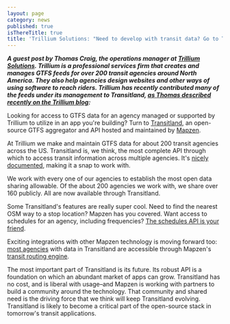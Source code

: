 ```yaml
---
layout: page
category: news
published: true
isThereTitle: true
title: 'Trillium Solutions: "Need to develop with transit data? Go to Transitland."'
---
```


***A guest post by Thomas Craig, the operations manager at [Trillium Solutions](http://trilliumtransit.com/). Trillium is a professional services firm that creates and manages GTFS feeds for over 200 transit agencies around North America. They also help agencies design websites and other ways of using software to reach riders. Trillium has recently contributed many of the feeds under its management to Transitland, [as Thomas described recently on the Trillium blog](http://trilliumtransit.com/2016/06/06/need-to-develop-with-transit-data-go-to-transitland/):***

<p>Looking for access to GTFS data for an agency managed or supported by Trillium to utilize in an app you're building? Turn to <a href="/">Transitland</a>, an open-source GTFS aggregator and API hosted and maintained by <a href="https://mapzen.com/">Mapzen</a>.</p>

<p>At Trillium we make and maintain GTFS data for about 200 transit agencies across the US. Transitland is, we think, the most complete API through which to access transit information across multiple agencies. It's <a href="/documentation/">nicely documented</a>, making it a snap to work with.</p>

<p>We work with every one of our agencies to establish the most open data sharing allowable. Of the about 200 agencies we work with, we share over 160 publicly. All are now available through Transitland.</p>

<p>Some Transitland's features are really super cool. Need to find the nearest OSM way to a stop location? Mapzen has you covered. Want access to schedules for an agency, including frequencies? <a href="/documentation/datastore/schedules.html">The schedules API is your friend</a>.</p>

<p>Exciting integrations with other Mapzen technology is moving forward too: <a href="/feed-registry/?import_level=4">most agencies</a> with data in Transitland are accessible through Mapzen's <a href="https://mapzen.com/blog/transit-routing/">transit routing engine</a>.</p>

<p>The most important part of Transitland is its future. Its robust API is a foundation on which an abundant market of apps can grow. Transitland has no cost, and is liberal with usage&#8211;and Mapzen is working with partners to build a community around the technology. That community and shared need is the driving force that we think will keep Transitland evolving. Transitland is likely to become a critical part of the open-source stack in tomorrow's transit applications.</p>
